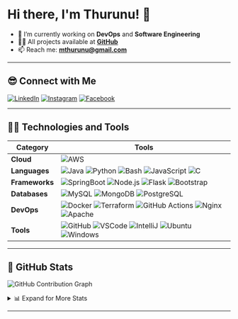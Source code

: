 # Hi there, I'm Thurunu! 👋

- 🌱 I’m currently working on **DevOps** and **Software Engineering**
- 👨‍💻 All projects available at **[GitHub][github]**
- 📫 Reach me: **mthurunu@gmail.com**

---

## 😎 Connect with Me

[![LinkedIn](https://img.shields.io/badge/LinkedIn-0077B5?style=flat-square&logo=linkedin&logoColor=white)][linkedin]
[![Instagram](https://img.shields.io/badge/Instagram-E4405F?style=flat-square&logo=instagram&logoColor=white)][instagram]
[![Facebook](https://img.shields.io/badge/Facebook-1877F2?style=flat-square&logo=facebook&logoColor=white)][facebook]

---

## 👨‍💻 Technologies and Tools

| Category           | Tools                                                                                                                                                                                                                                                                                                                                               |
|--------------------|-----------------------------------------------------------------------------------------------------------------------------------------------------------------------------------------------------------------------------------------------------------------------------------------------------------------------------------------------------|
| **Cloud**          | ![AWS](https://img.shields.io/badge/AWS-232F3E?style=flat-square&logo=amazon-aws&logoColor=white)                                                                                                                                                                                                                                                  |
| **Languages**      | ![Java](https://img.shields.io/badge/Java-ED8B00?style=flat-square&logo=openjdk&logoColor=white) ![Python](https://img.shields.io/badge/Python-3670A0?style=flat-square&logo=python&logoColor=ffdd54) ![Bash](https://img.shields.io/badge/Bash-4EAA25?style=flat-square&logo=gnu-bash&logoColor=white) ![JavaScript](https://img.shields.io/badge/JavaScript-F7DF1E?style=flat-square&logo=javascript&logoColor=black) ![C](https://img.shields.io/badge/C-A8B9CC?style=flat-square&logo=c&logoColor=white) |
| **Frameworks**     | ![SpringBoot](https://img.shields.io/badge/Spring_Boot-6DB33F?style=flat-square&logo=spring&logoColor=white) ![Node.js](https://img.shields.io/badge/Node.js-43853D?style=flat-square&logo=node.js&logoColor=white) ![Flask](https://img.shields.io/badge/Flask-000000?style=flat-square&logo=flask&logoColor=white) ![Bootstrap](https://img.shields.io/badge/Bootstrap-563D7C?style=flat-square&logo=bootstrap&logoColor=white) |
| **Databases**      | ![MySQL](https://img.shields.io/badge/MySQL-00000F?style=flat-square&logo=mysql&logoColor=white) ![MongoDB](https://img.shields.io/badge/MongoDB-4EA94B?style=flat-square&logo=mongodb&logoColor=white) ![PostgreSQL](https://img.shields.io/badge/PostgreSQL-316192?style=flat-square&logo=postgresql&logoColor=white) |
| **DevOps**         | ![Docker](https://img.shields.io/badge/Docker-2496ED?style=flat-square&logo=docker&logoColor=white) ![Terraform](https://img.shields.io/badge/Terraform-7B42BC?style=flat-square&logo=terraform&logoColor=white) ![GitHub Actions](https://img.shields.io/badge/GitHub_Actions-2088FF?style=flat-square&logo=github-actions&logoColor=white) ![Nginx](https://img.shields.io/badge/Nginx-009639?style=flat-square&logo=nginx&logoColor=white) ![Apache](https://img.shields.io/badge/Apache-D42029?style=flat-square&logo=apache&logoColor=white) |
| **Tools**          | ![GitHub](https://img.shields.io/badge/GitHub-100000?style=flat-square&logo=github&logoColor=white) ![VSCode](https://img.shields.io/badge/VS_Code-0078D4?style=flat-square&logo=visual-studio-code&logoColor=white) ![IntelliJ](https://img.shields.io/badge/IntelliJ_IDEA-000000?style=flat-square&logo=intellij-idea&logoColor=white) ![Ubuntu](https://img.shields.io/badge/Ubuntu-E95420?style=flat-square&logo=ubuntu&logoColor=white) ![Windows](https://img.shields.io/badge/Windows-0078D6?style=flat-square&logo=windows&logoColor=white) |

---

## 🚀 GitHub Stats

![GitHub Contribution Graph](https://github-readme-activity-graph.vercel.app/graph?username=thurunu&bg_color=000000&color=0091ff&line=0084ff&point=1100ff&area=true&hide_border=true)

<details>
  <summary>📊 Expand for More Stats</summary>

  ![GitHub Stats](https://github-readme-stats.vercel.app/api?username=thurunu&show_icons=true&hide_border=true&theme=dark)
  
  **Most Used Languages**  
  ![Top Languages](https://github-readme-stats.vercel.app/api/top-langs/?username=thurunu&layout=compact)

</details>

---

[instagram]: https://www.instagram.com/thurunu.lk?igsh=MWkwdHQyaDJndW02dQ==
[linkedin]: https://www.linkedin.com/in/thurunumihiranga/
[facebook]: https://www.facebook.com/thurunu.mihiranga.2115
[github]: https://github.com/Thurunu